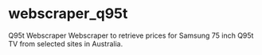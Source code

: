 # webscraper_q95t
Q95t Webscraper
Webscraper to retrieve prices for Samsung 75 inch Q95t TV from selected sites in Australia.
